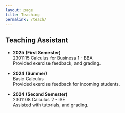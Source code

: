 ```yaml
---
layout: page
title: Teaching
permalink: /teach/
---
```

## Teaching Assistant
- **2025 (First Semester)**  
  2301115 Calculus for Business 1 - BBA  
  Provided exercise feedback, and grading.

- **2024 (Summer)**  
  Basic Calculus  
  Provided exercise feedback for incoming students.

- **2024 (Second Semester)**  
  2301108 Calculus 2 - ISE  
  Assisted with tutorials, and grading.

<!-- ---

## Courses Taught

- *(Add details here if you have taught any courses)*

---

## Workshops & Seminars

- *(Add details here if you have organized or assisted in any workshops or seminars)* -->